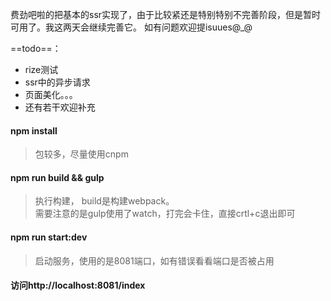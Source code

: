 费劲吧啦的把基本的ssr实现了，由于比较紧还是特别特别不完善阶段，但是暂时可用了。我这两天会继续完善它。 如有问题欢迎提isuues@_@    

==todo==：
- rize测试
- ssr中的异步请求
- 页面美化。。。
- 还有若干欢迎补充


#### npm install
> 包较多，尽量使用cnpm

#### npm run build && gulp
>执行构建， build是构建webpack。    
需要注意的是gulp使用了watch，打完会卡住，直接crtl+c退出即可


#### npm run start:dev
> 启动服务，使用的是8081端口，如有错误看看端口是否被占用

#### 访问http://localhost:8081/index